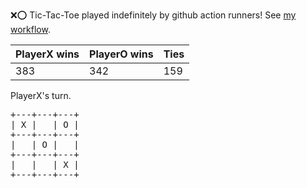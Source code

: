 :x::o: Tic-Tac-Toe played indefinitely by github action runners! See [my workflow](.github/workflows/play.yaml).

|PlayerX wins|PlayerO wins|Ties|
|-|-|-|
|383|342|159|

PlayerX's turn.

<pre>
+---+---+---+
| X |   | O |
+---+---+---+
|   | O |   |
+---+---+---+
|   |   | X |
+---+---+---+
</pre>